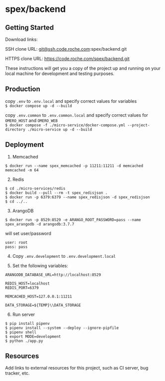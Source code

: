 # spex/backend



## Getting Started

Download links:

SSH clone URL: git@ssh.code.roche.com:spex/backend.git

HTTPS clone URL: https://code.roche.com/spex/backend.git



These instructions will get you a copy of the project up and running on your local machine for development and testing purposes.

## Production

copy `.env` to `.env.local` and specify correct values for variables  
`$ docker compose up -d --build`  


copy `.env.common` to `.env.common.local` and specify correct values for `OMERO_HOST` and `OMERO_WEB`  
`$ docker compose -f ./micro-service/docker-compose.yml --project-directory ./micro-service up -d --build`

## Deployment

1. Memcached

`$ docker run --name spex_memcached -p 11211:11211 -d memcached memcached -m 64`

2. Redis

```
$ cd ./micro-services/redis  
$ docker build --pull --rm -t spex_redisjson .
$ docker run -p 6379:6379 --name spex_redisjson -d spex_redisjson
$ cd ../..
```

3. ArangoDB

`$ docker run -p 8529:8529 -e ARANGO_ROOT_PASSWORD=pass --name spex_arangodb -d arangodb:3.7.7`

will set user/password
```
user: root
pass: pass
```

4. Copy `.env.development` to `.env.development.local`

5. Set the following variables:
```
ARANGODB_DATABASE_URL=http://localhost:8529

REDIS_HOST=localhost
REDIS_PORT=6379

MEMCACHED_HOST=127.0.0.1:11211

DATA_STORAGE=${TEMP}\\DATA_STORAGE
```

6. Run server
```
$ pip install pipenv 
$ pipenv install --system --deploy --ignore-pipfile
$ pipenv shell
$ export MODE=development
$ python ./app.py
```

## Resources

Add links to external resources for this project, such as CI server, bug tracker, etc.
